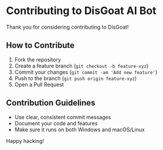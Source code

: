 
# Contributing to DisGoat AI Bot

Thank you for considering contributing to DisGoat!

## How to Contribute

1. Fork the repository
2. Create a feature branch (`git checkout -b feature-xyz`)
3. Commit your changes (`git commit -am 'Add new feature'`)
4. Push to the branch (`git push origin feature-xyz`)
5. Open a Pull Request

## Contribution Guidelines

- Use clear, consistent commit messages
- Document your code and features
- Make sure it runs on both Windows and macOS/Linux

Happy hacking!
